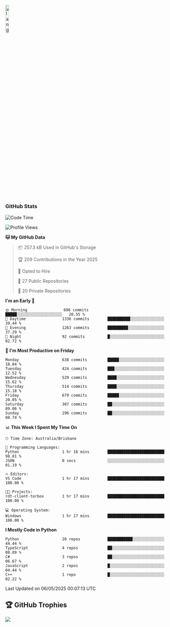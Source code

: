 <p align="left"><img width=15%" src="https://github.com/alansmathew/alansmathew/raw/master/lang.gif" alt="lang image here" /></p>

# <h3 align="left">GitHub Stats</h3>

<!--START_SECTION:waka-->
![Code Time](http://img.shields.io/badge/Code%20Time-570%20hrs%2053%20mins-blue)

![Profile Views](http://img.shields.io/badge/Profile%20Views-1-blue)

**🐱 My GitHub Data** 

> 📦 257.3 kB Used in GitHub's Storage 
 > 
> 🏆 209 Contributions in the Year 2025
 > 
> 💼 Opted to Hire
 > 
> 📜 27 Public Repositories 
 > 
> 🔑 20 Private Repositories 
 > 
**I'm an Early 🐤** 

```text
🌞 Morning                696 commits         █████░░░░░░░░░░░░░░░░░░░░   20.55 % 
🌆 Daytime                1336 commits        ██████████░░░░░░░░░░░░░░░   39.44 % 
🌃 Evening                1263 commits        █████████░░░░░░░░░░░░░░░░   37.29 % 
🌙 Night                  92 commits          █░░░░░░░░░░░░░░░░░░░░░░░░   02.72 % 
```
📅 **I'm Most Productive on Friday** 

```text
Monday                   638 commits         █████░░░░░░░░░░░░░░░░░░░░   18.84 % 
Tuesday                  424 commits         ███░░░░░░░░░░░░░░░░░░░░░░   12.52 % 
Wednesday                529 commits         ████░░░░░░░░░░░░░░░░░░░░░   15.62 % 
Thursday                 514 commits         ████░░░░░░░░░░░░░░░░░░░░░   15.18 % 
Friday                   679 commits         █████░░░░░░░░░░░░░░░░░░░░   20.05 % 
Saturday                 307 commits         ██░░░░░░░░░░░░░░░░░░░░░░░   09.06 % 
Sunday                   296 commits         ██░░░░░░░░░░░░░░░░░░░░░░░   08.74 % 
```


📊 **This Week I Spent My Time On** 

```text
🕑︎ Time Zone: Australia/Brisbane

💬 Programming Languages: 
Python                   1 hr 16 mins        █████████████████████████   98.81 % 
JSON                     0 secs              ░░░░░░░░░░░░░░░░░░░░░░░░░   01.19 % 

🔥 Editors: 
VS Code                  1 hr 17 mins        █████████████████████████   100.00 % 

🐱‍💻 Projects: 
rdt-client-torbox        1 hr 17 mins        █████████████████████████   100.00 % 

💻 Operating System: 
Windows                  1 hr 17 mins        █████████████████████████   100.00 % 
```

**I Mostly Code in Python** 

```text
Python                   20 repos            ███████████░░░░░░░░░░░░░░   44.44 % 
TypeScript               4 repos             ██░░░░░░░░░░░░░░░░░░░░░░░   08.89 % 
C#                       3 repos             ██░░░░░░░░░░░░░░░░░░░░░░░   06.67 % 
JavaScript               2 repos             █░░░░░░░░░░░░░░░░░░░░░░░░   04.44 % 
C++                      1 repo              █░░░░░░░░░░░░░░░░░░░░░░░░   02.22 % 
```




 Last Updated on 06/05/2025 00:07:13 UTC
<!--END_SECTION:waka-->

## 🏆 GitHub Trophies

![](https://github-profile-trophy.vercel.app/?username=samh06&theme=discord&no-frame=true&no-bg=false&margin-w=4)
